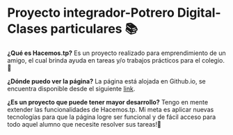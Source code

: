 # Proyecto integrador-Potrero Digital-Clases particulares 📚

**¿Qué es Hacemos.tp?**
Es un proyecto realizado para emprendimiento de un amigo, el cual brinda ayuda en tareas y/o trabajos prácticos para el colegio.📖

**¿Dónde puedo ver la página?**
La página está alojada en Github.io, se encuentra disponible desde el siguiente [link](http://https://gonzalolamas.github.io/Proyecto-integrador-Potrero-Digital-Clases-particulares/ "link"). 

**¿Es un proyecto que puede tener mayor desarrollo?**
Tengo en mente extender las funcionalidades de Hacemos.tp. Mi meta es aplicar nuevas tecnologías para que la página logre ser funcional y de fácil acceso para todo aquel alumno que necesite resolver sus tareas!📗

